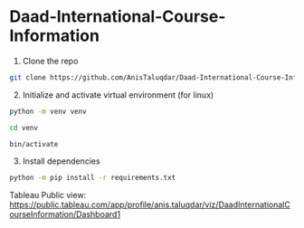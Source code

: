 # Daad-International-Course-Information

1. Clone the repo
~~~bash
git clone https://github.com/AnisTaluqdar/Daad-International-Course-Information.git
~~~
2. Initialize and activate virtual environment (for linux)
~~~bash
python -m venv venv

cd venv

bin/activate 
~~~

3. Install dependencies
~~~bash
python -m pip install -r requirements.txt
~~~

Tableau Public view: https://public.tableau.com/app/profile/anis.taluqdar/viz/DaadInternationalCourseInformation/Dashboard1

